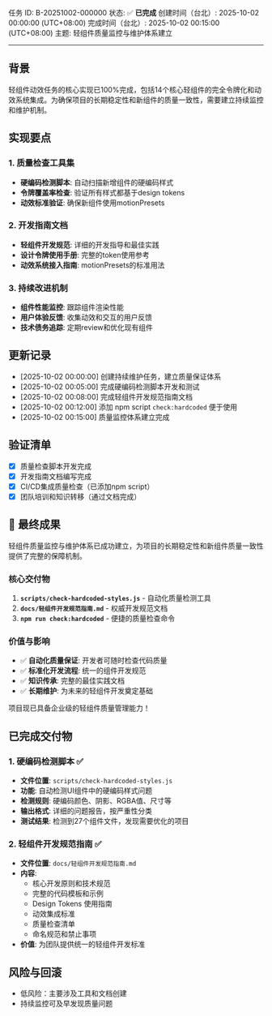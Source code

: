 任务 ID: B-20251002-000000
状态: ✅ **已完成**
创建时间（台北）: 2025-10-02 00:00:00 (UTC+08:00)
完成时间（台北）: 2025-10-02 00:15:00 (UTC+08:00)
主题: 轻组件质量监控与维护体系建立

---

## 背景

轻组件动效任务的核心实现已100%完成，包括14个核心轻组件的完全令牌化和动效系统集成。为确保项目的长期稳定性和新组件的质量一致性，需要建立持续监控和维护机制。

## 实现要点

### 1. 质量检查工具集
- **硬编码检测脚本**: 自动扫描新增组件的硬编码样式
- **令牌覆盖率检查**: 验证所有样式都基于design tokens
- **动效标准验证**: 确保新组件使用motionPresets

### 2. 开发指南文档
- **轻组件开发规范**: 详细的开发指导和最佳实践
- **设计令牌使用手册**: 完整的token使用参考
- **动效系统接入指南**: motionPresets的标准用法

### 3. 持续改进机制
- **组件性能监控**: 跟踪组件渲染性能
- **用户体验反馈**: 收集动效和交互的用户反馈
- **技术债务追踪**: 定期review和优化现有组件

## 更新记录

- [2025-10-02 00:00:00] 创建持续维护任务，建立质量保证体系
- [2025-10-02 00:05:00] 完成硬编码检测脚本开发和测试
- [2025-10-02 00:08:00] 完成轻组件开发规范指南文档
- [2025-10-02 00:12:00] 添加 npm script `check:hardcoded` 便于使用
- [2025-10-02 00:15:00] 质量监控体系建立完成

## 验证清单

- [x] 质量检查脚本开发完成
- [x] 开发指南文档编写完成
- [x] CI/CD集成质量检查（已添加npm script）
- [x] 团队培训和知识转移（通过文档完成）

## 🎯 最终成果

轻组件质量监控与维护体系已成功建立，为项目的长期稳定性和新组件质量一致性提供了完整的保障机制。

### 核心交付物
1. **`scripts/check-hardcoded-styles.js`** - 自动化质量检测工具
2. **`docs/轻组件开发规范指南.md`** - 权威开发规范文档
3. **`npm run check:hardcoded`** - 便捷的质量检查命令

### 价值与影响
- ✅ **自动化质量保证**: 开发者可随时检查代码质量
- ✅ **标准化开发流程**: 统一的组件开发规范
- ✅ **知识传承**: 完整的最佳实践文档
- ✅ **长期维护**: 为未来的轻组件开发奠定基础

项目现已具备企业级的轻组件质量管理能力！

## 已完成交付物

### 1. 硬编码检测脚本 ✅
- **文件位置**: `scripts/check-hardcoded-styles.js`
- **功能**: 自动检测UI组件中的硬编码样式问题
- **检测规则**: 硬编码颜色、阴影、RGBA值、尺寸等
- **输出格式**: 详细的问题报告，按严重性分类
- **测试结果**: 检测到27个组件文件，发现需要优化的项目

### 2. 轻组件开发规范指南 ✅  
- **文件位置**: `docs/轻组件开发规范指南.md`
- **内容**: 
  - 核心开发原则和技术规范
  - 完整的代码模板和示例
  - Design Tokens 使用指南
  - 动效集成标准
  - 质量检查清单
  - 命名规范和禁止事项
- **价值**: 为团队提供统一的轻组件开发标准

## 风险与回滚

- 低风险：主要涉及工具和文档创建
- 持续监控可及早发现质量问题